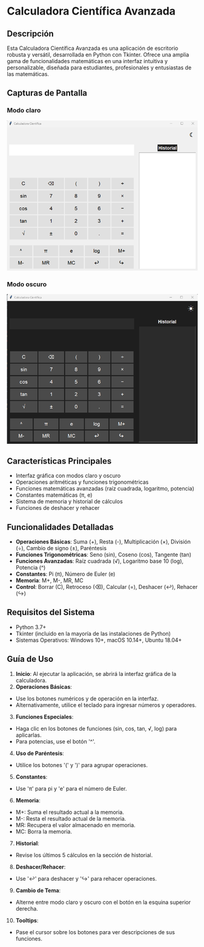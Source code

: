 # Calculadora Científica Avanzada

## Descripción
Esta Calculadora Científica Avanzada es una aplicación de escritorio robusta y versátil, desarrollada en Python con Tkinter. Ofrece una amplia gama de funcionalidades matemáticas en una interfaz intuitiva y personalizable, diseñada para estudiantes, profesionales y entusiastas de las matemáticas.

## Capturas de Pantalla

### Modo claro
![Captura de pantalla de la calculadora en modo claro](https://github.com/VictorNivelo/Calculadora/blob/main/Imagenes/Captura%20de%20pantalla%202024-09-30%20090747.png)

### Modo oscuro
![Captura de pantalla de la calculadora en modo oscuro](https://github.com/VictorNivelo/Calculadora/blob/main/Imagenes/Captura%20de%20pantalla%202024-09-30%20090757.png)


## Características Principales
- Interfaz gráfica con modos claro y oscuro
- Operaciones aritméticas y funciones trigonométricas
- Funciones matemáticas avanzadas (raíz cuadrada, logaritmo, potencia)
- Constantes matemáticas (π, e)
- Sistema de memoria y historial de cálculos
- Funciones de deshacer y rehacer

## Funcionalidades Detalladas
- **Operaciones Básicas**: Suma (+), Resta (-), Multiplicación (×), División (÷), Cambio de signo (±), Paréntesis
- **Funciones Trigonométricas**: Seno (sin), Coseno (cos), Tangente (tan)
- **Funciones Avanzadas**: Raíz cuadrada (√), Logaritmo base 10 (log), Potencia (^)
- **Constantes**: Pi (π), Número de Euler (e)
- **Memoria**: M+, M-, MR, MC
- **Control**: Borrar (C), Retroceso (⌫), Calcular (=), Deshacer (↩), Rehacer (↪)

## Requisitos del Sistema
- Python 3.7+
- Tkinter (incluido en la mayoría de las instalaciones de Python)
- Sistemas Operativos: Windows 10+, macOS 10.14+, Ubuntu 18.04+

## Guía de Uso
1. **Inicio**: Al ejecutar la aplicación, se abrirá la interfaz gráfica de la calculadora.
2. **Operaciones Básicas**:
- Use los botones numéricos y de operación en la interfaz.
- Alternativamente, utilice el teclado para ingresar números y operadores.
3. **Funciones Especiales**:
- Haga clic en los botones de funciones (sin, cos, tan, √, log) para aplicarlas.
- Para potencias, use el botón '^'.
4. **Uso de Paréntesis**:
- Utilice los botones '(' y ')' para agrupar operaciones.
5. **Constantes**:
- Use 'π' para pi y 'e' para el número de Euler.
6. **Memoria**:
- M+: Suma el resultado actual a la memoria.
- M-: Resta el resultado actual de la memoria.
- MR: Recupera el valor almacenado en memoria.
- MC: Borra la memoria.
7. **Historial**:
- Revise los últimos 5 cálculos en la sección de historial.
8. **Deshacer/Rehacer**:
- Use '↩' para deshacer y '↪' para rehacer operaciones.
9. **Cambio de Tema**:
- Alterne entre modo claro y oscuro con el botón en la esquina superior derecha.
10. **Tooltips**:
 - Pase el cursor sobre los botones para ver descripciones de sus funciones.
